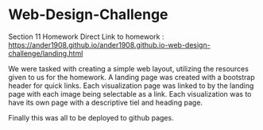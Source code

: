 # Web-Design-Challenge
Section 11 Homework
Direct Link to homework : https://ander1908.github.io/ander1908.github.io-web-design-challenge/landing.html

We were tasked with creating a simple web layout, utilizing the resources given to us for the homework. A landing page was created with a bootstrap header for quick links.
Each visualization page was linked to by the landing page with each image being selectable as a link. 
Each visualization was to have its own page with a descriptive tiel and heading page. 

Finally this was all to be deployed to github pages. 
